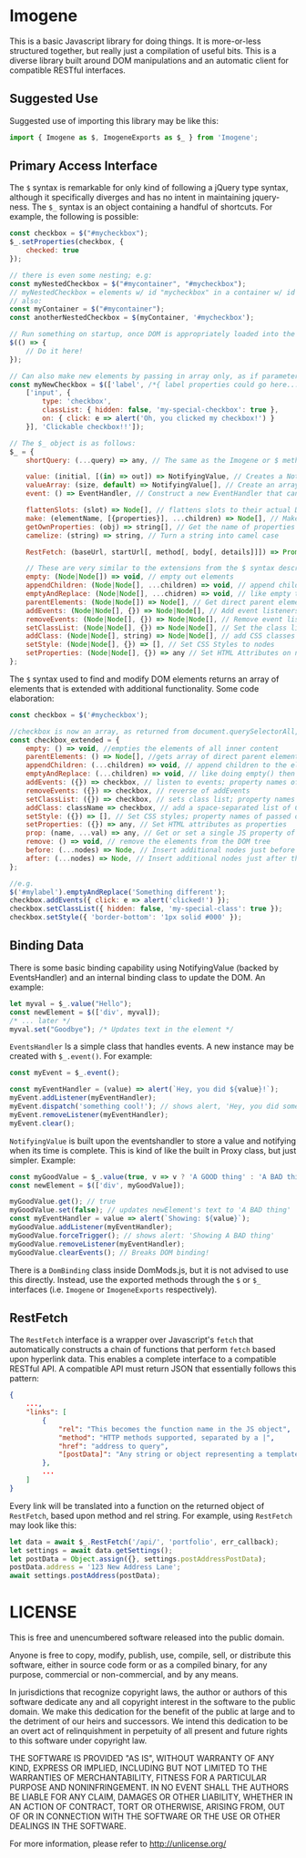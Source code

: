 # Imogene

This is a basic Javascript library for doing things. It is more-or-less structured together, but really just a compilation of useful bits. This is a diverse library built around DOM manipulations and an automatic client for compatible RESTful interfaces.

## Suggested Use

Suggested use of importing this library may be like this:
```javascript
import { Imogene as $, ImogeneExports as $_ } from 'Imogene';
```


## Primary Access Interface

The `$` syntax is remarkable for only kind of following a jQuery type syntax, although it specifically diverges and has no intent in maintaining jquery-ness. The `$_` syntax is an object containing a handful of shortcuts. For example, the following is possible:
```javascript
const checkbox = $("#mycheckbox");
$_.setProperties(checkbox, {
	checked: true
});

// there is even some nesting; e.g:
const myNestedCheckbox = $("#mycontainer", "#mycheckbox"); 
// myNestedCheckbox = elements w/ id "mycheckbox" in a container w/ id "mycontainer"
// also:
const myContainer = $("#mycontainer");
const anotherNestedCheckbox = $(myContainer, '#mycheckbox');

// Run something on startup, once DOM is appropriately loaded into the browser?
$(() => {
	// Do it here!
});

// Can also make new elements by passing in array only, as if parameters to make method! For example:
const myNewCheckbox = $(['label', /*{ label properties could go here... },*/
	['input', {
		type: 'checkbox',
		classList: { hidden: false, 'my-special-checkbox': true },
		on: { click: e => alert('Oh, you clicked my checkbox!') }
	}], 'Clickable checkbox!!']);

// The $_ object is as follows:
$_ = {
	shortQuery: (...query) => any, // The same as the Imogene or $ method

    value: (initial, [(in) => out]) => NotifyingValue, // Creates a NotifyingValue for binding in DOM 
    valueArray: (size, default) => NotifyingValue[], // Create an array of NotifyingValues for binding in DOM
    event: () => EventHandler, // Construct a new EventHandler that can listen to and run events

    flattenSlots: (slot) => Node[], // flattens slots to their actual DOM represented elements
    make: (elementName, [{properties}], ...children) => Node[], // Make new DOM elements
    getOwnProperties: (obj) => string[], // Get the name of properties of an object into a string array
    camelize: (string) => string, // Turn a string into camel case

    RestFetch: (baseUrl, startUrl[, method[, body[, details]]]) => Promise, // Perform a fetch to the home entry of a RESTful web service (see below)

	// These are very similar to the extensions from the $ syntax described below; see below for more
    empty: (Node|Node[]) => void, // empty out elements
    appendChildren: (Node|Node[], ...children) => void, // append children to an element
    emptyAndReplace: (Node|Node[], ...chidren) => void, // like empty then appendChildren
    parentElements: (Node|Node[]) => Node[], // Get direct parent elements of nodes
    addEvents: (Node|Node[], {}) => Node|Node[], // Add event listeners to an element
    removeEvents: (Node|Node[], {}) => Node|Node[], // Remove event listeners from an element
    setClassList: (Node|Node[], {}) => Node|Node[], // Set the class list to t
    addClass: (Node|Node[], string) => Node|Node[], // add CSS classes to the nodes
    setStyle: (Node|Node[], {}) => [], // Set CSS Styles to nodes
    setProperties: (Node|Node[], {}) => any // Set HTML Attributes on nodes
};
```

The `$` syntax used to find and modify DOM elements returns an array of elements that is extended with additional functionality. Some code elaboration:
```javascript
const checkbox = $('#mycheckbox');

//checkbox is now an array, as returned from document.querySelectorAll, with the additional extended methods:
const checkbox_extended = {
	empty: () => void, //empties the elements of all inner content
	parentElements: () => Node[], //gets array of direct parent elements
	appendChildren: (...children) => void, // append children to the elements
	emptyAndReplace: (...children) => void, // like doing empty() then appendChildren(...children)
	addEvents: ({}) => checkbox, // listen to events; property names of passed object is names of events
	removeEvents: ({}) => checkbox, // reverse of addEvents
	setClassList: ({}) => checkbox, // sets class list; property names of passed object is names of classes, values should be true/false
	addClass: className => checkbox, // add a space-separated list of CSS classes to the elements
	setStyle: ({}) => [], // Set CSS styles; property names of passed object is CSS property
	setProperties: ({}) => any, // Set HTML attributes as properties
	prop: (name, ...val) => any, // Get or set a single JS property of the first element in the array
	remove: () => void, // remove the elements from the DOM tree
	before: (...nodes) => Node, // Insert additional nodes just before the first element in the array
	after: (...nodes) => Node, // Insert additional nodes just after the last element in the array
};

//e.g.
$('#mylabel').emptyAndReplace('Something different');
checkbox.addEvents({ click: e => alert('clicked!') });
checkbox.setClassList({ hidden: false, 'my-special-class': true });
checkbox.setStyle({ 'border-bottom': '1px solid #000' });
```

## Binding Data

There is some basic binding capability using NotifyingValue (backed by EventsHandler) and an internal binding class to update the DOM. An example:
```javascript
let myval = $_.value("Hello");
const newElement = $(['div', myval]);
/* ... later */
myval.set("Goodbye"); /* Updates text in the element */
```

`EventsHandler` Is a simple class that handles events. A new instance may be created with `$_.event()`. For example:
```javascript
const myEvent = $_.event();

const myEventHandler = (value) => alert(`Hey, you did ${value}!`);
myEvent.addListener(myEventHandler);
myEvent.dispatch('something cool!'); // shows alert, 'Hey, you did something cool!'
myEvent.removeListener(myEventHandler);
myEvent.clear();

```

`NotifyingValue` is built upon the eventshandler to store a value and notifying when its time is complete. This is kind of like the built in Proxy class, but just simpler. Example:
```javascript
const myGoodValue = $_.value(true, v => v ? 'A GOOD thing' : 'A BAD thing');
const newElement = $(['div', myGoodValue]);

myGoodValue.get(); // true
myGoodValue.set(false); // updates newElement's text to 'A BAD thing'
const myEventHandler = value => alert(`Showing: ${value}`);
myGoodValue.addListener(myEventHandler);
myGoodValue.forceTrigger(); // shows alert: 'Showing A BAD thing'
myGoodValue.removeListener(myEventHandler);
myGoodValue.clearEvents(); // Breaks DOM binding!
```

There is a `DomBinding` class inside DomMods.js, but it is not advised to use this directly. Instead, use the exported methods through the `$` or `$_` interfaces (i.e. `Imogene` or `ImogeneExports` respectively).

## RestFetch

The `RestFetch` interface is a wrapper over Javascript's `fetch` that automatically constructs a chain of functions that perform `fetch` based upon hyperlink data. This enables a complete interface to a compatible RESTful API. A compatible API must return JSON that essentially follows this pattern:
```json
{
	...,
	"links": [
		{
			"rel": "This becomes the function name in the JS object",
			"method": "HTTP methods supported, separated by a |",
			"href": "address to query",
			"[postData]": "Any string or object representing a template to send back in POST requests"
		},
		...
	]
}
```
Every link will be translated into a function on the returned object of `RestFetch`, based upon method and rel string. For example, using `RestFetch` may look like this:
```javascript
let data = await $_.RestFetch('/api/', 'portfolio', err_callback);
let settings = await data.getSettings(); 
let postData = Object.assign({}, settings.postAddressPostData);
postData.address = '123 New Address Lane';
await settings.postAddress(postData);
```


# LICENSE

This is free and unencumbered software released into the public domain.

Anyone is free to copy, modify, publish, use, compile, sell, or distribute this software, either in source code form or as a compiled binary, for any purpose, commercial or non-commercial, and by any means.

In jurisdictions that recognize copyright laws, the author or authors of this software dedicate any and all copyright interest in the software to the public domain. We make this dedication for the benefit of the public at large and to the detriment of our heirs and successors. We intend this dedication to be an overt act of relinquishment in perpetuity of all present and future rights to this software under copyright law.

THE SOFTWARE IS PROVIDED "AS IS", WITHOUT WARRANTY OF ANY KIND, EXPRESS OR IMPLIED, INCLUDING BUT NOT LIMITED TO THE WARRANTIES OF MERCHANTABILITY, FITNESS FOR A PARTICULAR PURPOSE AND NONINFRINGEMENT. IN NO EVENT SHALL THE AUTHORS BE LIABLE FOR ANY CLAIM, DAMAGES OR OTHER LIABILITY, WHETHER IN AN ACTION OF CONTRACT, TORT OR OTHERWISE, ARISING FROM, OUT OF OR IN CONNECTION WITH THE SOFTWARE OR THE USE OR OTHER DEALINGS IN THE SOFTWARE.

For more information, please refer to http://unlicense.org/

